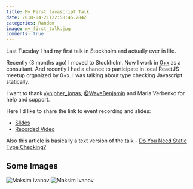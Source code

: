 ```yaml
---
title: My First Javascript Talk
date: 2018-04-21T22:58:45.284Z
categories: Random
image: my_first_talk.jpg
comments: true
---
```


Last Tuesday I had my first talk in Stockholm and actually ever in life.

Recently (3 months ago) I moved to Stockholm. Now I work in [0+x](https://0x.se/) as a consultant. And recently I had a chance to participate in local ReactJS meetup organized by 0+x. I was talking about type checking Javascript statically.

I want to thank [@nipher_jonas](https://twitter.com/nipher_jonas), [@WayeBenjamin](https://twitter.com/WayeBenjamin) and Maria Verbenko for help and support.

Here I'd like to share the link to event recording and slides:

* [Slides](https://t.co/UFs48Ytw5e)
* [Recorded Video](https://www.facebook.com/0plusx/videos/350180662055043/)

Also this article is basically a text version of the talk - [Do You Need Static Type Checking?](http://localhost:8000/posts/static-type-checking-js/)

## Some Images

![Maksim Ivanov](/image_1.JPG)
![Maksim Ivanov](/image_2.JPG)
